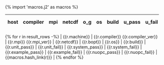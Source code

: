 {% import 'macros.j2' as macros %}

| host     | compiler                              | mpi                      | netcdf        | o_g        | os       | build       | u_pass          | u_fail          | s_pass            | s_fail            | e_pass             | e_fail             | nuopc_pass       | nuopc_fail       | artifacts link          |
|----------|---------------------------------------|--------------------------|---------------|------------|----------|-------------|-----------------|-----------------|-------------------|-------------------|--------------------|--------------------|------------------|------------------|-------------------------|
{% for r in result_rows -%}
| {{r.machine}} | {{r.compiler}} {{r.compiler_ver}} | {{r.mpi}} {{r.mpi_ver}}  | {{r.netcdf}}  | {{r.bopt}} | {{r.os}} | {{r.build}} | {{r.unit_pass}} | {{r.unit_fail}} | {{r.system_pass}} | {{r.system_fail}} | {{r.example_pass}} | {{r.example_fail}} | {{r.nuopc_pass}} | {{r.nuopc_fail}} | {{macros.hash_link(r)}} | 
{% endfor %}

